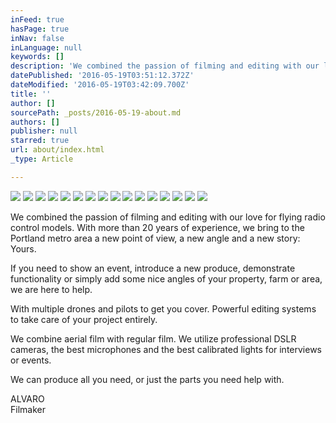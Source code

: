 ```yaml
---
inFeed: true
hasPage: true
inNav: false
inLanguage: null
keywords: []
description: 'We combined the passion of filming and editing with our love for flying radio control models. With more than 20 years of experience, we bring to the Portland metro area a new point of view, a new angle and a new story: Yours.'
datePublished: '2016-05-19T03:51:12.372Z'
dateModified: '2016-05-19T03:42:09.700Z'
title: ''
author: []
sourcePath: _posts/2016-05-19-about.md
authors: []
publisher: null
starred: true
url: about/index.html
_type: Article

---
```

![](https://the-grid-user-content.s3-us-west-2.amazonaws.com/a146f566-0532-4c92-97b9-987e063b88b0.jpg)
![](https://the-grid-user-content.s3-us-west-2.amazonaws.com/0281b05a-c0b8-484a-93cc-ec37eca76a0b.jpg)
![](https://the-grid-user-content.s3-us-west-2.amazonaws.com/3069838b-8bc0-41b2-8d80-9a47c2e995e1.jpg)
![](https://the-grid-user-content.s3-us-west-2.amazonaws.com/ff9d1788-19f1-4bce-ac61-ca35a931cf78.jpg)
![](https://the-grid-user-content.s3-us-west-2.amazonaws.com/481f4139-f6ed-4eae-a61d-c4487ab83597.jpg)
![](https://the-grid-user-content.s3-us-west-2.amazonaws.com/12796a81-8f3c-49d1-b993-a2d1367ef169.jpg)
![](https://the-grid-user-content.s3-us-west-2.amazonaws.com/21170f88-7750-4b35-ba77-a3868d74b97b.jpg)
![](https://the-grid-user-content.s3-us-west-2.amazonaws.com/80a45c9e-0480-4d3e-95d5-4b390025b665.jpg)
![](https://the-grid-user-content.s3-us-west-2.amazonaws.com/469c98ba-2229-4777-9219-d5bb318b613e.jpg)
![](https://the-grid-user-content.s3-us-west-2.amazonaws.com/daacc2ce-380e-46fa-a153-039c06e08fc9.jpg)
![](https://the-grid-user-content.s3-us-west-2.amazonaws.com/89b422d2-65f6-4ee1-b387-6a49aa86c00e.jpg)
![](https://the-grid-user-content.s3-us-west-2.amazonaws.com/3586de99-bcd1-4225-8d86-7dcf71ab481d.jpg)
![](https://the-grid-user-content.s3-us-west-2.amazonaws.com/f6fea49e-601c-434b-b98e-9ebcc9c1db13.jpg)
![](https://the-grid-user-content.s3-us-west-2.amazonaws.com/d7c1e434-a761-4117-addf-673873427b39.jpg)
![](https://the-grid-user-content.s3-us-west-2.amazonaws.com/8df0aa51-3cc6-41aa-af8e-13fcf913586e.jpg)
![](https://the-grid-user-content.s3-us-west-2.amazonaws.com/34c175f3-5a66-463f-a66d-c7847f46ae90.jpg)

We combined the passion of filming and editing with our love for flying radio control models. With more than 20 years of experience, we bring to the Portland metro area a new point of view, a new angle and a new story: Yours.

If you need to show an event, introduce a new produce, demonstrate functionality or simply add some nice angles of your property, farm or area, we are here to help.

With multiple drones and pilots to get you cover. Powerful editing systems to take care of your project entirely.

We combine aerial film with regular film. We utilize professional DSLR cameras, the best microphones and the best calibrated lights for interviews or events.

We can produce all you need, or just the parts you need help with.

ALVARO  
Filmaker